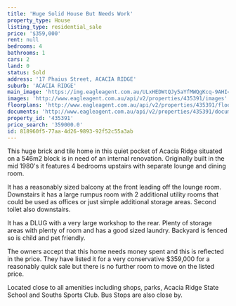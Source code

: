 ```yaml
---
title: 'Huge Solid House But Needs Work'
property_type: House
listing_type: residential_sale
price: '$359,000'
rent: null
bedrooms: 4
bathrooms: 1
cars: 2
land: 0
status: Sold
address: '17 Phaius Street, ACACIA RIDGE'
suburb: 'ACACIA RIDGE'
main_image: 'https://img.eagleagent.com.au/ULxHEDWtQJy5aYfMWQgKcq-9AHI=/1280x854/smart/https://s3-us-west-2.amazonaws.com/eagleagent-orig/images/6824063/115408599-image-M.jpg'
images: 'http://www.eagleagent.com.au/api/v2/properties/435391/images'
floorplans: 'http://www.eagleagent.com.au/api/v2/properties/435391/floorplans'
documents: 'http://www.eagleagent.com.au/api/v2/properties/435391/documents'
property_id: '435391'
price_search: '359000.0'
id: 818960f5-77aa-4d26-9893-92f52c55a3ab
---
```

This huge brick and tile home in this quiet pocket of Acacia Ridge situated on a 546m2 block is in need of an internal renovation. Originally built in the mid 1980's it features 4 bedrooms upstairs with separate lounge and dining room.

It has a reasonably sized balcony at the front leading off the lounge room.  Downstairs it has a large rumpus room with 2 additional utility rooms that could be used as offices or just simple additional storage areas. Second toilet also downstairs.

It has a DLUG with a very large workshop to the rear. Plenty of storage areas with plenty of room and has a good sized laundry. Backyard is fenced so is child and pet friendly.

The owners accept that this home needs money spent and this is reflected in the price. They have listed it for a very conservative $359,000 for a reasonably quick sale but there is no further room to move on the listed price.

Located close to all amenities including shops, parks, Acacia Ridge State School and Souths Sports Club. Bus Stops are also close by.
